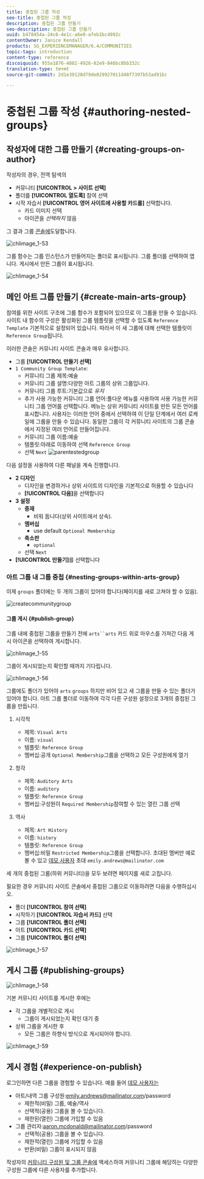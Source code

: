 ```yaml
---
title: 중첩된 그룹 작성
seo-title: 중첩된 그룹 작성
description: 중첩된 그룹 만들기
seo-description: 중첩된 그룹 만들기
uuid: b478454a-24c6-4e1c-a6e0-afeb1bc4992c
contentOwner: Janice Kendall
products: SG_EXPERIENCEMANAGER/6.4/COMMUNITIES
topic-tags: introduction
content-type: reference
discoiquuid: 955a1876-4882-4926-82e9-846bc8bb332c
translation-type: tm+mt
source-git-commit: 2d1e39120d79de029927011d48f7397b53ad91bc

---
```



# 중첩된 그룹 작성 {#authoring-nested-groups}

## 작성자에 대한 그룹 만들기 {#creating-groups-on-author}

작성자의 경우, 전역 탐색의

* 커뮤니티 **[!UICONTROL > 사이트 선택]**
* 폴더를 **[!UICONTROL 열도록]** 참여 선택
* 시작 자습서 **[!UICONTROL 영어 사이트에 사용할 카드를]** 선택합니다.
   * 카드 이미지 선택
   * 아이콘을 *선택하지* 않음

그 결과 그룹 [콘솔에](groups.md)도달합니다.

![chlimage_1-53](assets/chlimage_1-53.png)

그룹 함수는 그룹 인스턴스가 만들어지는 폴더로 표시됩니다. 그룹 폴더를 선택하여 엽니다. 게시에서 만든 그룹이 표시됩니다.

![chlimage_1-54](assets/chlimage_1-54.png)

## 메인 아트 그룹 만들기 {#create-main-arts-group}

참여를 위한 사이트 구조에 그룹 함수가 포함되어 있으므로 이 그룹을 만들 수 있습니다. 사이트 내 함수의 구성은 활성화된 그룹 템플릿을 선택할 수 있도록 `Reference Template` 기본적으로 설정되어 있습니다. 따라서 이 새 그룹에 대해 선택한 템플릿이 `Reference Group`됩니다.

이러한 콘솔은 커뮤니티 사이트 콘솔과 매우 유사합니다.

* 그룹 **[!UICONTROL 만들기 선택]**
* `1 Community Group Template`:
   * 커뮤니티 그룹 제목:예술
   * 커뮤니티 그룹 설명:다양한 아트 그룹의 상위 그룹입니다.
   * 커뮤니티 그룹 루트:기본값으로 *유지*
   * 추가 사용 가능한 커뮤니티 그룹 언어:풀다운 메뉴를 사용하여 사용 가능한 커뮤니티 그룹 언어를 선택합니다. 메뉴는 상위 커뮤니티 사이트를 만든 모든 언어를 표시합니다. 사용자는 이러한 언어 중에서 선택하여 이 단일 단계에서 여러 로케일에 그룹을 만들 수 있습니다. 동일한 그룹이 각 커뮤니티 사이트의 그룹 콘솔에서 지정된 여러 언어로 만들어집니다.
   * 커뮤니티 그룹 이름:예술
   * 템플릿:아래로 이동하여 선택 `Reference Group`
   * 선택 `Next`
      ![parentestedgroup](assets/parenttonestedgroup.png)

다음 설정을 사용하여 다른 패널을 계속 진행합니다.

* **2 디자인**
   * 디자인을 변경하거나 상위 사이트의 디자인을 기본적으로 허용할 수 있습니다
   * **[!UICONTROL 다음]**&#x200B;을 선택합니다
* **3 설정**
   * **중재**
      * 비워 둡니다(상위 사이트에서 상속).
   * **멤버십**
      * use default `Optional Membership`
   * **축소판**
      * `optional`
   * 선택 `Next`
* **[!UICONTROL 만들기]**&#x200B;를 선택합니다

### 아트 그룹 내 그룹 중첩 {#nesting-groups-within-arts-group}

이제 `groups` 폴더에는 두 개의 그룹이 있어야 합니다(페이지를 새로 고쳐야 할 수 있음).

![createcommunitygroup](assets/createcommunitygroup.png)

#### 그룹 게시 {#publish-group}

그룹 내에 중첩된 그룹을 만들기 전에 `arts``arts` 카드 위로 마우스를 가져간 다음 게시 아이콘을 선택하여 게시합니다.

![chlimage_1-55](assets/chlimage_1-55.png)

그룹이 게시되었는지 확인할 때까지 기다립니다.

![chlimage_1-56](assets/chlimage_1-56.png)

그룹에도 폴더가 있어야 `arts` `groups` 하지만 비어 있고 새 그룹을 만들 수 있는 폴더가 있어야 합니다. 아트 그룹 폴더로 이동하여 각각 다른 구성원 설정으로 3개의 중첩된 그룹을 만듭니다.

1. 시각적
   * 제목: `Visual Arts`
   * 이름: `visual`
   * 템플릿: `Reference Group`
   * 멤버십:공개 `Optional Membership`그룹을 선택하고 모든 구성원에게 열기
1. 청각
   * 제목: `Auditory Arts`
   * 이름: `auditory`
   * 템플릿: `Reference Group`
   * 멤버십:구성원이 `Required Membership`참여할 수 있는 열린 그룹 선택

1. 역사

   * 제목: `Art History`
   * 이름: `history`
   * 템플릿: `Reference Group`
   * 멤버십:비밀 `Restricted Membership`그룹을 선택합니다. 초대된 멤버만 예로 볼 수 있고 [데모 사용자](tutorials.md#demo-users) 초대 `emily.andrews@mailinator.com`

세 개의 중첩된 그룹(하위 커뮤니티)을 모두 보려면 페이지를 새로 고칩니다.

필요한 경우 커뮤니티 사이트 콘솔에서 중첩된 그룹으로 이동하려면 다음을 수행하십시오.

* 폴더 **[!UICONTROL 참여 선택]**
* 시작하기 **[!UICONTROL 자습서 카드]** 선택
* 그룹 **[!UICONTROL 폴더 선택]**
* 아트 **[!UICONTROL 카드 선택]**
* 그룹 **[!UICONTROL 폴더 선택]**

![chlimage_1-57](assets/chlimage_1-57.png)

## 게시 그룹 {#publishing-groups}

![chlimage_1-58](assets/chlimage_1-58.png)

기본 커뮤니티 사이트를 게시한 후에는

* 각 그룹을 개별적으로 게시
   * 그룹이 게시되었는지 확인 대기 중
* 상위 그룹을 게시한 후
   * 모든 그룹은 하향식 방식으로 게시되어야 합니다.

![chlimage_1-59](assets/chlimage_1-59.png)

## 게시 경험 {#experience-on-publish}

로그인하면 다른 그룹을 경험할 수 있습니다. 예를 들어 [데모 사용자는](tutorials.md#demo-users)

* 아트/내역 그룹 구성원:emily.andrews@mailinator.com/password
   * 제한적(비밀) 그룹, 예술/역사
   * 선택적(공용) 그룹을 볼 수 있습니다.
   * 제한된(열린) 그룹에 가입할 수 있음
* 그룹 관리자:aaron.mcdonald@mailinator.com/password
   * 선택적(공용) 그룹을 볼 수 있습니다.
   * 제한적(열린) 그룹에 가입할 수 있음
   * 반환(비밀) 그룹이 표시되지 않음

작성자의 [커뮤니티 구성원 및 그룹 콘솔에](members.md) 액세스하여 커뮤니티 그룹에 해당하는 다양한 구성원 그룹에 다른 사용자를 추가합니다.
